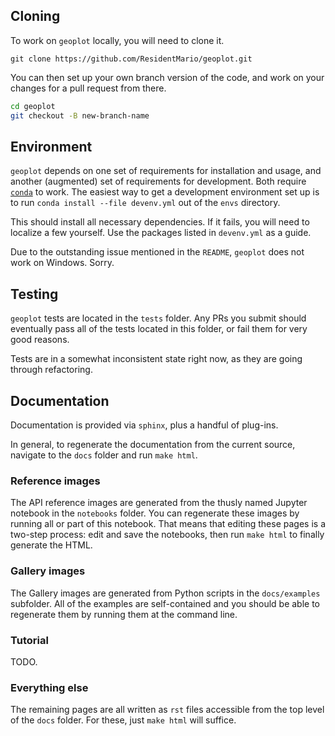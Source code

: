 ## Cloning

To work on `geoplot` locally, you will need to clone it.

```git
git clone https://github.com/ResidentMario/geoplot.git
```

You can then set up your own branch version of the code, and
 work on your changes for a pull request from there.

```bash
cd geoplot
git checkout -B new-branch-name
```



## Environment

`geoplot` depends on one set of requirements for installation and usage, and another (augmented) set of requirements 
for development. Both require [`conda`](https://conda.io/) to work. The easiest way to get a development environment 
set up is to run `conda install --file devenv.yml` out of the `envs` directory.

This should install all necessary dependencies. If it fails, you will need to localize a few yourself. Use the 
packages listed in `devenv.yml` as a guide.

Due to the outstanding issue mentioned in the `README`, `geoplot` does not work on Windows. Sorry.

## Testing

`geoplot` tests are located in the `tests` folder. Any PRs you submit should eventually pass all of the tests located
 in this folder, or fail them for very good reasons.

Tests are in a somewhat inconsistent state right now, as they are going through refactoring.

## Documentation

Documentation is provided via `sphinx`, plus a handful of plug-ins.

In general, to regenerate the documentation from the current source, navigate to the `docs` folder and run `make html`.

### Reference images
The API reference images are generated from the thusly named Jupyter notebook in the `notebooks` folder. You can 
regenerate these images by running all or part of this notebook. That means that editing these pages is a two-step 
process: edit and save the notebooks, then run `make html` to finally generate the HTML.

### Gallery images
The Gallery images are generated from Python scripts in the `docs/examples` subfolder. All of the examples are 
self-contained and you should be able to regenerate them by running them at the command line.

### Tutorial

TODO.

### Everything else
The remaining pages are all written as `rst` files accessible from the top level of the `docs` folder. For these, 
just `make html` will suffice.